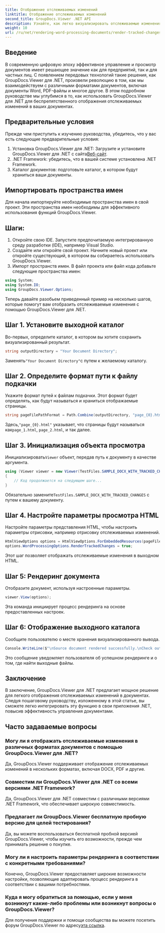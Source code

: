 ```yaml
---
title: Отображение отслеживаемых изменений
linktitle: Отображение отслеживаемых изменений
second_title: GroupDocs.Viewer .NET API
description: Узнайте, как легко визуализировать отслеживаемые изменения в документах с помощью GroupDocs.Viewer для .NET. Повысьте эффективность управления документами.
weight: 10
url: /ru/net/rendering-word-processing-documents/render-tracked-changes/
---
```

## Введение
В современную цифровую эпоху эффективное управление и просмотр документов имеет решающее значение как для предприятий, так и для частных лиц. С появлением передовых технологий такие решения, как GroupDocs.Viewer для .NET, произвели революцию в том, как мы взаимодействуем с различными форматами документов, включая документы Word, PDF-файлы и многое другое. В этом подробном руководстве мы углубимся в то, как использовать GroupDocs.Viewer для .NET для беспрепятственного отображения отслеживаемых изменений в ваших документах.
## Предварительные условия
Прежде чем приступить к изучению руководства, убедитесь, что у вас есть следующие предварительные условия:
1. Установка GroupDocs.Viewer для .NET: Загрузите и установите GroupDocs.Viewer для .NET с сайта[Веб-сайт](https://releases.groupdocs.com/viewer/net/).
2. .NET Framework: убедитесь, что в вашей системе установлена .NET Framework.
3. Каталог документов: подготовьте каталог, в котором будут храниться ваши документы.

## Импортировать пространства имен
Для начала импортируйте необходимые пространства имен в свой проект. Эти пространства имен необходимы для эффективного использования функций GroupDocs.Viewer.
## Шаги:
1. Откройте свою IDE. Запустите предпочитаемую интегрированную среду разработки (IDE), например Visual Studio.
2. Создайте или откройте свой проект. Начните новый проект или откройте существующий, в котором вы собираетесь использовать GroupDocs.Viewer.
3. Импорт пространств имен. В файл проекта или файл кода добавьте следующие пространства имен:
```csharp
using System;
using System.IO;
using GroupDocs.Viewer.Options;
```

Теперь давайте разобьем приведенный пример на несколько шагов, которые помогут вам отобразить отслеживаемые изменения с помощью GroupDocs.Viewer для .NET.
## Шаг 1. Установите выходной каталог
Во-первых, определите каталог, в котором вы хотите сохранить визуализированный результат.
```csharp
string outputDirectory = "Your Document Directory";
```
 Заменять`"Your Document Directory"`с путем к желаемому каталогу.
## Шаг 2. Определите формат пути к файлу подкачки
Укажите формат путей к файлам подкачки. Этот формат будет определять, как будут называться и храниться отображаемые страницы.
```csharp
string pageFilePathFormat = Path.Combine(outputDirectory, "page_{0}.html");
```
 Здесь,`"page_{0}.html"` указывает, что страницы будут называться как`page_1.html`, `page_2.html`, и так далее.
## Шаг 3. Инициализация объекта просмотра
 Инициализировать`Viewer` объект, передав путь к документу в качестве аргумента.
```csharp
using (Viewer viewer = new Viewer(TestFiles.SAMPLE_DOCX_WITH_TRACKED_CHANGES))
{
    // Код продолжается на следующем шаге...
}
```
 Обязательно замените`TestFiles.SAMPLE_DOCX_WITH_TRACKED_CHANGES` с путем к вашему документу.
## Шаг 4. Настройте параметры просмотра HTML
Настройте параметры представления HTML, чтобы настроить параметры отрисовки, например отрисовку отслеживаемых изменений.
```csharp
HtmlViewOptions options = HtmlViewOptions.ForEmbeddedResources(pageFilePathFormat);
options.WordProcessingOptions.RenderTrackedChanges = true;
```
Этот шаг позволяет отображать отслеживаемые изменения в выходном HTML.
## Шаг 5: Рендеринг документа
Отобразите документ, используя настроенные параметры.
```csharp
viewer.View(options);
```
Эта команда инициирует процесс рендеринга на основе предоставленных настроек.
## Шаг 6: Отображение выходного каталога
Сообщите пользователю о месте хранения визуализированного вывода.
```csharp
Console.WriteLine($"\nSource document rendered successfully.\nCheck output in {outputDirectory}.");
```
Это сообщение уведомляет пользователя об успешном рендеринге и о том, где найти выходные файлы.

## Заключение
В заключение, GroupDocs.Viewer для .NET предлагает мощное решение для легкого отображения отслеживаемых изменений в документах. Следуя пошаговому руководству, изложенному в этой статье, вы сможете легко интегрировать эту функцию в свои приложения .NET, повысив эффективность управления документами.
## Часто задаваемые вопросы
### Могу ли я отображать отслеживаемые изменения в различных форматах документов с помощью GroupDocs.Viewer для .NET?
Да, GroupDocs.Viewer поддерживает отображение отслеживаемых изменений в нескольких форматах, включая DOCX, PDF и другие.
### Совместим ли GroupDocs.Viewer для .NET со всеми версиями .NET Framework?
Да, GroupDocs.Viewer для .NET совместим с различными версиями .NET Framework, что обеспечивает широкую совместимость.
### Предлагает ли GroupDocs.Viewer бесплатную пробную версию для целей тестирования?
Да, вы можете воспользоваться бесплатной пробной версией GroupDocs.Viewer, чтобы изучить его возможности, прежде чем принимать решение о покупке.
### Могу ли я настроить параметры рендеринга в соответствии с конкретными требованиями?
Конечно, GroupDocs.Viewer предоставляет широкие возможности настройки, позволяющие адаптировать процесс рендеринга в соответствии с вашими потребностями.
### Куда я могу обратиться за помощью, если у меня возникнут какие-либо проблемы или возникнут вопросы о GroupDocs.Viewer?
 Для получения поддержки и помощи сообщества вы можете посетить форум GroupDocs.Viewer по адресу[эта ссылка](https://forum.groupdocs.com/c/viewer/9).